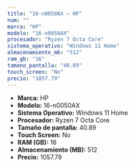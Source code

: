 ```yaml
---
title: "16-n0050AX — HP"
num: ""
marca: "HP"
modelo: "16-n0050AX"
procesador: "Ryzen 7 Octa Core"
sistema_operativo: "Windows 11 Home"
almacenamiento_mb: "512"
ram_gb: "16"
tamano_pantalla: "40.89"
touch_screen: "No"
precio: "1057.79"
---
```

<ul>
<li><strong>Marca:</strong> HP</li>
<li><strong>Modelo:</strong> 16-n0050AX</li>
<li><strong>Sistema Operativo:</strong> Windows 11 Home</li>
<li><strong>Procesador:</strong> Ryzen 7 Octa Core </li>
<li><strong>Tamaño de pantalla:</strong> 40.89</li>
<li><strong>Touch Screen:</strong> No</li>
<li><strong>RAM (GB):</strong> 16</li>
<li><strong>Almacenamiento (MB):</strong> 512</li>
<li><strong>Precio:</strong> 1057.79</li>
</ul>